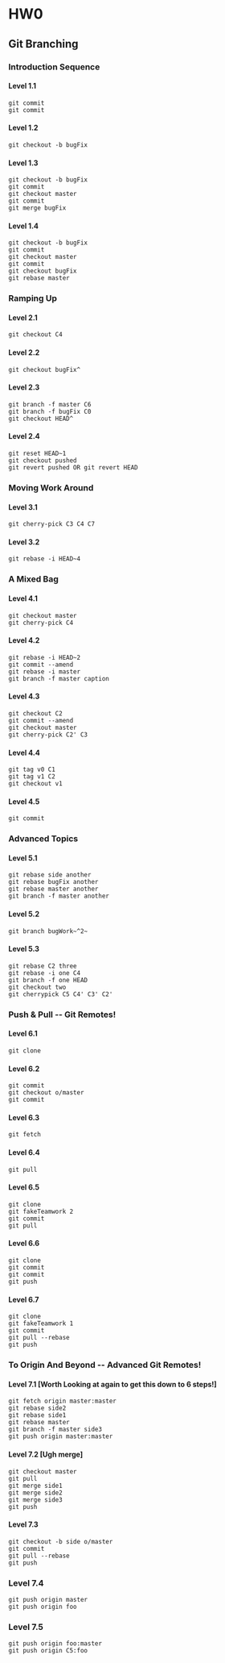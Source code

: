 # HW0

## Git Branching

### Introduction Sequence
#### Level 1.1

```
git commit
git commit
```

#### Level 1.2

```
git checkout -b bugFix
```

#### Level 1.3

```
git checkout -b bugFix
git commit
git checkout master
git commit
git merge bugFix
```

#### Level 1.4

```
git checkout -b bugFix
git commit
git checkout master
git commit
git checkout bugFix
git rebase master
```


### Ramping Up
#### Level 2.1

```
git checkout C4
```

#### Level 2.2

```
git checkout bugFix^
```

#### Level 2.3

```
git branch -f master C6
git branch -f bugFix C0
git checkout HEAD^
```

#### Level 2.4

```
git reset HEAD~1
git checkout pushed
git revert pushed OR git revert HEAD
```


### Moving Work Around
#### Level 3.1

```
git cherry-pick C3 C4 C7
```

#### Level 3.2

```
git rebase -i HEAD~4
```


### A Mixed Bag
#### Level 4.1

```
git checkout master
git cherry-pick C4
```

#### Level 4.2

```
git rebase -i HEAD~2
git commit --amend
git rebase -i master
git branch -f master caption
```

#### Level 4.3

```
git checkout C2
git commit --amend
git checkout master
git cherry-pick C2' C3
```

#### Level 4.4

```
git tag v0 C1
git tag v1 C2
git checkout v1
```

#### Level 4.5

```
git commit
```


### Advanced Topics
#### Level 5.1

```
git rebase side another
git rebase bugFix another
git rebase master another
git branch -f master another
```

#### Level 5.2

```
git branch bugWork~^2~
```

#### Level 5.3

```
git rebase C2 three
git rebase -i one C4
git branch -f one HEAD
git checkout two
git cherrypick C5 C4' C3' C2'
```


### Push & Pull -- Git Remotes!
#### Level 6.1

```
git clone
```

#### Level 6.2

```
git commit
git checkout o/master
git commit
```

#### Level 6.3

```
git fetch
```

#### Level 6.4

```
git pull
```

#### Level 6.5

```
git clone
git fakeTeamwork 2
git commit
git pull
```

#### Level 6.6

```
git clone
git commit
git commit
git push
```

#### Level 6.7

```
git clone
git fakeTeamwork 1
git commit
git pull --rebase
git push
```


### To Origin And Beyond -- Advanced Git Remotes!
#### Level 7.1 [Worth Looking at again to get this down to 6 steps!]

```
git fetch origin master:master
git rebase side2
git rebase side1
git rebase master
git branch -f master side3
git push origin master:master
```

#### Level 7.2 [Ugh merge]

```
git checkout master
git pull
git merge side1
git merge side2
git merge side3
git push
```

#### Level 7.3 

```
git checkout -b side o/master
git commit
git pull --rebase
git push
```

### Level 7.4

```
git push origin master
git push origin foo
```

### Level 7.5

```
git push origin foo:master
git push origin C5:foo
```
